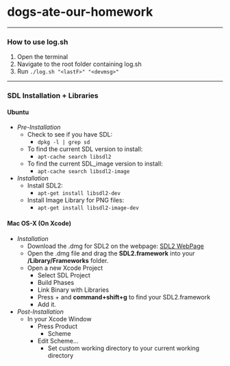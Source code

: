 # dogs-ate-our-homework

---

### How to use log.sh

1. Open the terminal
2. Navigate to the root folder containing log.sh
3. Run `./log.sh "<lastF>" "<devmsg>"`

---

### SDL Installation + Libraries

#### Ubuntu
 - *Pre-Installation*
   - Check to see if you have SDL:
     - `dpkg -l | grep sd` 
   - To find the current SDL version to install:
     - `apt-cache search libsdl2`
   - To find the current SDL_image version to install:
     - `apt-cache search libsdl2-image`
 - *Installation*
   - Install SDL2:
     - `apt-get install libsdl2-dev`
   - Install Image Library for PNG files:
     - `apt-get install libsdl2-image-dev`
#### Mac OS-X (On Xcode)
  - *Installation*
    - Download the .dmg for SDL2 on the webpage: [SDL2 WebPage](https://www.libsdl.org/download-2.0.php#source)
    - Open the .dmg file and drag the **SDL2.framework** into your **/Library/Frameworks** folder.
    - Open a new Xcode Project
      - Select SDL Project
      - Build Phases
      - Link Binary with Libraries
      - Press + and **command+shift+g** to find your SDL2.framework
      - Add it.
  - *Post-Installation*
    - In your Xcode Window
      - Press Product
      	- Scheme
      - Edit Scheme...
        - Set custom working directory to your current working directory
    


    
